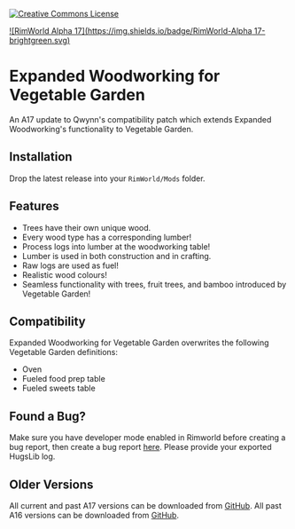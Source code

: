 [![Creative Commons License](https://i.creativecommons.org/l/by-nc-sa/4.0/80x15.png)](https://creativecommons.org/licenses/by-nc-sa/4.0/)

[![RimWorld Alpha 17](https://img.shields.io/badge/RimWorld-Alpha 17-brightgreen.svg)](http://rimworldgame.com/)

# Expanded Woodworking for Vegetable Garden
An A17 update to Qwynn's compatibility patch which extends Expanded Woodworking's functionality to Vegetable Garden.


## Installation
Drop the latest release into your `RimWorld/Mods` folder.


## Features
- Trees have their own unique wood.
- Every wood type has a corresponding lumber!
- Process logs into lumber at the woodworking table!
- Lumber is used in both construction and in crafting.
- Raw logs are used as fuel!
- Realistic wood colours!
- Seamless functionality with trees, fruit trees, and bamboo introduced by Vegetable Garden!


## Compatibility
Expanded Woodworking for Vegetable Garden overwrites the following Vegetable Garden definitions:

- Oven
- Fueled food prep table
- Fueled sweets table


## Found a Bug?
Make sure you have developer mode enabled in Rimworld before creating a bug report, then create a bug report [here](https://github.com/Adventurer13/ExpandedWoodworkingVG/issues). Please provide your exported HugsLib log.


## Older Versions
All current and past A17 versions can be downloaded from [GitHub](https://github.com/Adventurer13/ExpandedWoodworkingVG/releases).
All past A16 versions can be downloaded from [GitHub](https://github.com/Qwynn/ExpandedWoodworkingVG/releases).
